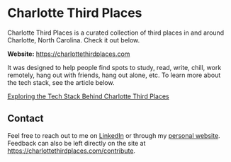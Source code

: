# Charlotte Third Places

Charlotte Third Places is a curated collection of third places in and around Charlotte, North Carolina. Check it out below.

**Website:** <https://charlottethirdplaces.com>

It was designed to help people find spots to study, read, write, chill, work remotely, hang out with friends, hang out alone, etc. To learn more about the tech stack, see the article below.

[Exploring the Tech Stack Behind Charlotte Third Places](https://segunakinyemi.com/blog/charlotte-third-places-tech-stack)

## Contact

Feel free to reach out to me on [LinkedIn](https://www.linkedin.com/in/segunakinyemi/) or through my [personal website](https://segunakinyemi.com). Feedback can also be left directly on the site at <https://charlottethirdplaces.com/contribute>.
